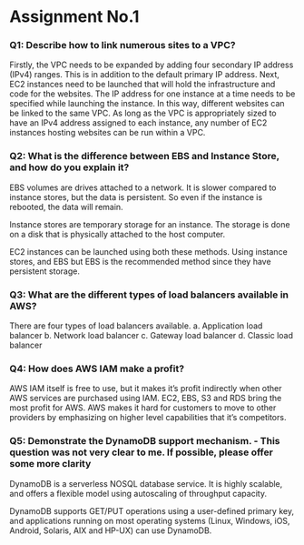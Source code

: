 # Assignment No.1

### Q1: Describe how to link numerous sites to a VPC?
Firstly, the VPC needs to be expanded by adding four secondary IP address (IPv4) ranges. This is in addition to the default primary IP address. Next, EC2 instances need to be launched that will hold the infrastructure and code for the websites. The IP address for one instance at a time needs to be specified while launching the instance. In this way, different websites can be linked to the same VPC. As long as the VPC is appropriately sized to have an IPv4 address assigned to each instance, any number of EC2 instances hosting websites can be run within a VPC. 

### Q2: What is the difference between EBS and Instance Store, and how do you explain it?
EBS volumes are drives attached to a network. It is slower compared to instance stores, but the data is persistent. So even if the instance is rebooted, the data will remain. 

Instance stores are temporary storage for an instance. The storage is done on a disk that is physically attached to the host computer. 

EC2 instances can be launched using both these methods. Using instance stores, and EBS but EBS is the recommended method since they have persistent storage. 

### Q3: What are the different types of load balancers available in AWS?
There are four types of load balancers available.
a.	Application load balancer
b.	Network load balancer
c.	Gateway load balancer
d.	Classic load balancer

### Q4: How does AWS IAM make a profit?
AWS IAM itself is free to use, but it makes it’s profit indirectly when other AWS services are purchased using IAM. EC2, EBS, S3 and RDS bring the most profit for AWS. AWS makes it hard for customers to move to other providers by emphasizing on higher level capabilities that it’s competitors. 

### Q5: Demonstrate the DynamoDB support mechanism. - This question was not very clear to me. If possible, please offer some more clarity
DynamoDB is a serverless NOSQL database service. It is highly scalable, and offers a flexible model using autoscaling of throughput capacity.

DynamoDB supports GET/PUT operations using a user-defined primary key, and applications running on most operating systems (Linux, Windows, iOS, Android, Solaris, AIX and HP-UX) can use DynamoDB. 
